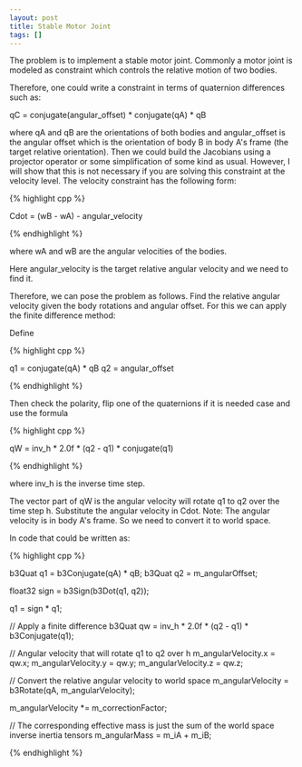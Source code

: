 ```yaml
---
layout: post
title: Stable Motor Joint
tags: []
---
```


The problem is to implement a stable motor joint. Commonly a motor joint is modeled as constraint which controls the relative motion of two bodies.

Therefore, one could write a constraint in terms of quaternion differences such as:

qC = conjugate(angular_offset) * conjugate(qA) * qB

where qA and qB are the orientations of both bodies and angular_offset is the angular offset which is the orientation of body B in body A's frame (the 
target relative orientation).
Then we could build the Jacobians using a projector operator or some simplification of some kind as usual. 
However, I will show that this is not necessary if you are solving this constraint at the velocity level. 
The velocity constraint has the following form:

{% highlight cpp %}

Cdot = (wB - wA) - angular_velocity

{% endhighlight %}

where wA and wB are the angular velocities of the bodies.

Here angular_velocity is the target relative angular velocity and we need to find it.

Therefore, we can pose the problem as follows. Find the relative angular velocity given the body rotations and angular offset. For this we can apply the finite difference method:

Define 

{% highlight cpp %}

q1 = conjugate(qA) * qB
q2 = angular_offset

{% endhighlight %}

Then check the polarity, flip one of the quaternions if it is needed case and use the formula

{% highlight cpp %}

qW = inv_h * 2.0f * (q2 - q1) * conjugate(q1)

{% endhighlight %}

where inv_h is the inverse time step. 

The vector part of qW is the angular velocity will rotate q1 to q2 over the time step h. 
Substitute the angular velocity in Cdot.
Note: The angular velocity is in body A's frame. So we need to convert it to world space.

In code that could be written as:

{% highlight cpp %}

b3Quat q1 = b3Conjugate(qA) * qB;
b3Quat q2 = m_angularOffset;

float32 sign = b3Sign(b3Dot(q1, q2));

q1 = sign * q1;

// Apply a finite difference
b3Quat qw = inv_h * 2.0f * (q2 - q1) * b3Conjugate(q1);

// Angular velocity that will rotate q1 to q2 over h
m_angularVelocity.x = qw.x;
m_angularVelocity.y = qw.y;
m_angularVelocity.z = qw.z;

// Convert the relative angular velocity to world space
m_angularVelocity = b3Rotate(qA, m_angularVelocity);

m_angularVelocity *= m_correctionFactor;

// The corresponding effective mass is just the sum of the world space inverse inertia tensors
m_angularMass = m_iA + m_iB;

{% endhighlight %}